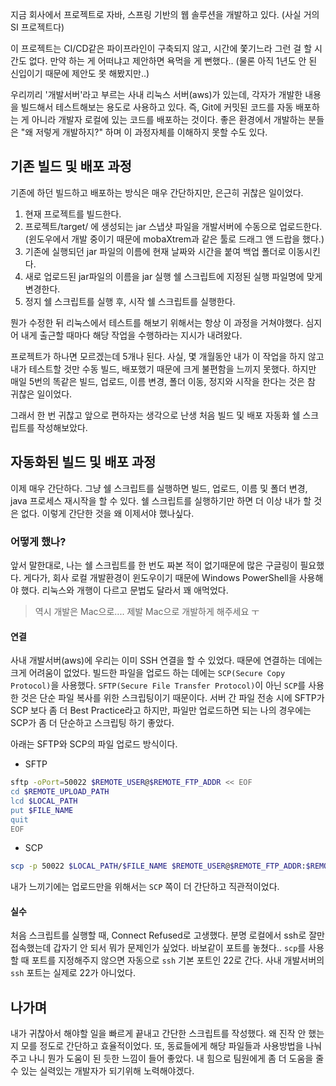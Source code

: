 지금 회사에서 프로젝트로 자바, 스프링 기반의 웹 솔루션을 개발하고 있다. (사실 거의 SI 프로젝트다)

이 프로젝트는 CI/CD같은 파이프라인이 구축되지 않고, 시간에 쫓기느라 그런 걸 할 시간도 없다. 만약 하는 게 어떠냐고 제안하면 욕먹을 게 뻔했다.. (물론 아직 1년도 안 된 신입이기 때문에 제안도 못 해봤지만..)

우리끼리 '개발서버'라고 부르는 사내 리눅스 서버(aws)가 있는데, 각자가 개발한 내용을 빌드해서 테스트해보는 용도로 사용하고 있다. 즉, Git에 커밋된 코드를 자동 배포하는 게 아니라 개발자 로컬에 있는 코드를 배포하는 것이다.
좋은 환경에서 개발하는 분들은 "왜 저렇게 개발하지?" 하며 이 과정자체를 이해하지 못할 수도 있다.

## 기존 빌드 및 배포 과정
기존에 하던 빌드하고 배포하는 방식은 매우 간단하지만, 은근히 귀찮은 일이었다. 
1. 현재 프로젝트를 빌드한다.
2. 프로젝트/target/ 에 생성되는 jar 스냅샷 파일을 개발서버에 수동으로 업로드한다.
 (윈도우에서 개발 중이기 때문에 mobaXtrem과 같은 툴로 드래그 앤 드랍을 했다.)
 3. 기존에 실행되던 jar 파일의 이름에 현재 날짜와 시간을 붙여 백업 폴더로 이동시킨다.
 4. 새로 업로드된 jar파일의 이름을 jar 실행 쉘 스크립트에 지정된 실행 파일명에 맞게 변경한다.
 5. 정지 쉘 스크립트를 실행 후, 시작 쉘 스크립트를 실행한다.

뭔가 수정한 뒤 리눅스에서 테스트를 해보기 위해서는 항상 이 과정을 거쳐야했다. 심지어 내게 출근할 때마다 해당 작업을 수행하라는 지시가 내려왔다.

프로젝트가 하나면 모르겠는데 5개나 된다. 사실, 몇 개월동안 내가 이 작업을 하지 않고 내가 테스트할 것만 수동 빌드, 배포했기 때문에 크게 불편함을 느끼지 못했다. 하지만 매일 5번의 똑같은 빌드, 업로드, 이름 변경, 폴더 이동, 정지와 시작을 한다는 것은 참 귀찮은 일이었다.

그래서 한 번 귀찮고 앞으로 편하자는 생각으로 난생 처음 빌드 및 배포 자동화 쉘 스크립트를 작성해보았다.

## 자동화된 빌드 및 배포 과정
이제 매우 간단하다. 그냥 쉘 스크립트를 실행하면 빌드, 업로드, 이름 및 폴더 변경, java 프로세스 재시작을 할 수 있다. 쉘 스크립트를 실행하기만 하면 더 이상 내가 할 것은 없다. 이렇게 간단한 것을 왜 이제서야 했나싶다.

### 어떻게 했나?
앞서 말한대로, 나는 쉘 스크립트를 한 번도 짜본 적이 없기때문에 많은 구글링이 필요했다. 게다가, 회사 로컬 개발환경이 윈도우이기 때문에 Windows PowerShell을 사용해야 했다. 리눅스와 개행이 다르고 문법도 달라서 꽤 애먹었다.
> 역시 개발은 Mac으로.... 제발 Mac으로 개발하게 해주세요 ㅜ

#### 연결
사내 개발서버(aws)에 우리는 이미 SSH 연결을 할 수 있었다. 때문에 연결하는 데에는 크게 어려움이 없었다. 빌드한 파일을 업로드 하는 데에는 `SCP(Secure Copy Protocol)`을 사용했다. `SFTP(Secure File Transfer Protocol)`이 아닌 `SCP`를 사용한 것은 단순 파일 복사를 위한 스크립팅이기 때문이다. 서버 간 파일 전송 시에 SFTP가 SCP 보다 좀 더 Best Practice라고 하지만, 파일만 업로드하면 되는 나의 경우에는 SCP가 좀 더 단순하고 스크립팅 하기 좋았다.

아래는 SFTP와 SCP의 파일 업로드 방식이다.
- SFTP
```bash
sftp -oPort=50022 $REMOTE_USER@$REMOTE_FTP_ADDR << EOF
cd $REMOTE_UPLOAD_PATH
lcd $LOCAL_PATH
put $FILE_NAME
quit
EOF
```

- SCP
```bash
scp -p 50022 $LOCAL_PATH/$FILE_NAME $REMOTE_USER@$REMOTE_FTP_ADDR:$REMOTE_UPLOAD_PATH
```

내가 느끼기에는 업로드만을 위해서는 `SCP` 쪽이 더 간단하고 직관적이었다.

#### 실수
처음 스크립트를 실행할 때, Connect Refused로 고생했다. 분명 로컬에서 ssh로 잘만 접속했는데 갑자기 안 되서 뭐가 문제인가 싶었다.
바보같이 포트를 놓쳤다.. `scp`를 사용할 때 포트를 지정해주지 않으면 자동으로 `ssh` 기본 포트인 22로 간다. 사내 개발서버의 `ssh` 포트는 실제로 22가 아니었다.

## 나가며
내가 귀찮아서 해야할 일을 빠르게 끝내고 간단한 스크립트를 작성했다. 왜 진작 안 했는 지 모를 정도로 간단하고 효율적이었다. 또, 동료들에게 해당 파일들과 사용방법을 나눠주고 나니 뭔가 도움이 된 듯한 느낌이 들어 좋았다. 내 힘으로 팀원에게 좀 더 도움을 줄 수 있는 실력있는 개발자가 되기위해 노력해야겠다.

